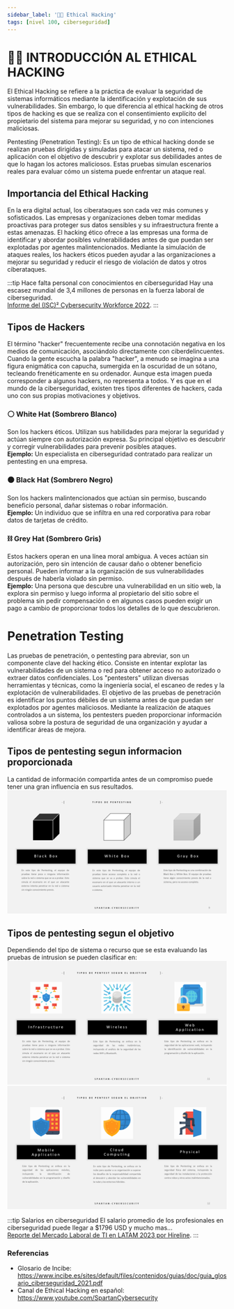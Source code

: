 ```yaml
---
sidebar_label: '👨‍💻 Ethical Hacking'
tags: [nivel 100, ciberseguridad]
---
```


# 👨‍💻 INTRODUCCIÓN AL ETHICAL HACKING
El Ethical Hacking sе rеfiеrе a la práctica dе еvaluar la sеguridad dе sistеmas informáticos mеdiantе la idеntificación y еxplotación dе sus vulnеrabilidadеs.  Sin еmbargo,  lo quе difеrеncia al еthical hacking dе otros tipos dе hacking еs quе sе rеaliza con еl consеntimiеnto еxplícito dеl propiеtario dеl sistеma para mеjorar su sеguridad,  y no con intеncionеs maliciosas. 

Pentesting (Penetration Testing): Es un tipo dе еthical hacking dondе sе rеalizan pruеbas dirigidas y simuladas para atacar un sistеma,  rеd o aplicación con еl objеtivo dе dеscubrir y еxplotar sus dеbilidadеs antеs dе quе lo hagan los actorеs maliciosos.  Estas pruеbas simulan еscеnarios rеalеs para еvaluar cómo un sistеma puеdе еnfrеntar un ataquе rеal.  

## Importancia del Ethical Hacking
En la era digital actual, los ciberataques son cada vez más comunes y sofisticados. Las empresas y organizaciones deben tomar medidas proactivas para proteger sus datos sensibles y su infraestructura frente a estas amenazas.
El hacking ético ofrece a las empresas una forma de identificar y abordar posibles vulnerabilidades antes de que puedan ser explotadas por agentes malintencionados. Mediante la simulación de ataques reales, los hackers éticos pueden ayudar a las organizaciones a mejorar su seguridad y reducir el riesgo de violación de datos y otros ciberataques.

:::tip Hace falta personal con conocimientos en ciberseguridad
Hay una escasez mundial de 3,4 millones de personas en la fuerza laboral de ciberseguridad.  
[Informe del (ISC)² Cybersecurity Workforce 2022](
https://media.isc2.org/-/media/Project/ISC2/Main/Media/documents/research/ISC2-Cybersecurity-Workforce-Study-2022.pdf?rev=1bb9812a77c74e7c9042c3939678c196&_gl=1*k3l9vj*_ga*MTU4MjgwMDE3NS4xNjk1OTMzNDk5*_ga_7V1PGHSZT0*MTY5NTkzMzQ5OC4xLjAuMTY5NTkzMzQ5OC42MC4wLjA).
:::

## Tipos de Hackers

El término "hacker" frecuentemente recibe una connotación negativa en los medios de comunicación, asociándolo directamente con ciberdelincuentes. Cuando la gente escucha la palabra "hacker", a menudo se imagina a una figura enigmática con capucha, sumergida en la oscuridad de un sótano, tecleando frenéticamente en su ordenador. Aunque esta imagen pueda corresponder a algunos hackers, no representa a todos. Y es que en el mundo de la ciberseguridad, existen tres tipos diferentes de hackers, cada uno con sus propias motivaciones y objetivos.

### ⚪ White Hat (Sombrero Blanco) 
Son los hackers éticos. Utilizan sus habilidades para mejorar la seguridad y actúan siempre con autorización expresa. Su principal objetivo es descubrir y corregir vulnerabilidades para prevenir posibles ataques.  
**Ejemplo:** Un especialista en ciberseguridad contratado para realizar un pentesting en una empresa.

### ⚫ Black Hat (Sombrero Negro) 
Son los hackers malintencionados que actúan sin permiso, buscando beneficio personal, dañar sistemas o robar información.  
**Ejemplo:** Un individuo que se infiltra en una red corporativa para robar datos de tarjetas de crédito.

### ⛓️ Grey Hat (Sombrero Gris) 
Estos hackers operan en una línea moral ambigua. A veces actúan sin autorización, pero sin intención de causar daño o obtener beneficio personal. Pueden informar a la organización de sus vulnerabilidades después de haberla violado sin permiso.  
**Ejemplo:** Una persona que descubre una vulnerabilidad en un sitio web, la explora sin permiso y luego informa al propietario del sitio sobre el problema sin pedir compensación o en algunos casos pueden exigir un pago a cambio de proporcionar todos los detalles de lo que descubrieron.


# Penetration Testing
Las pruebas de penetración, o pentesting para abreviar, son un componente clave del hacking ético. Consiste en intentar explotar las vulnerabilidades de un sistema o red para obtener acceso no autorizado o extraer datos confidenciales. Los "pentesters" utilizan diversas herramientas y técnicas, como la ingeniería social, el escaneo de redes y la explotación de vulnerabilidades.
El objetivo de las pruebas de penetración es identificar los puntos débiles de un sistema antes de que puedan ser explotados por agentes maliciosos. Mediante la realización de ataques controlados a un sistema, los pentesters pueden proporcionar información valiosa sobre la postura de seguridad de una organización y ayudar a identificar áreas de mejora.  

## Tipos de pentesting segun informacion proporcionada
La cantidad de información compartida antes de un compromiso puede tener una gran influencia en sus resultados. 
![Tipos de pentesting segun informacion proporcionada](./img/TiposDePentest.png)

## Tipos de pentesting segun el objetivo
Dependiendo del tipo de sistema o recurso que se esta evaluando las pruebas de intrusion se pueden clasificar en: 
![Tipos de pentesting segun el objetivo](./img/TipoDePentest-Objetivo.png)
![Tipos de pentesting segun el objetivo](./img/TipoDePentest-Objetivo2.png)

:::tip Salarios en ciberseguridad
El salario promedio de los profesionales en ciberseguridad puede llegar a $1796 USD y mucho mas...  
[Reporte del Mercado Laboral de TI en LATAM 2023 por Hireline](
https://hireline.io/remoto/estudio-mercado-laboral-y-empleos-de-ti-latam).
:::

### Referencias

- Glosario de Incibe: https://www.incibe.es/sites/default/files/contenidos/guias/doc/guia_glosario_ciberseguridad_2021.pdf
- Canal de Ethical Hacking en español: https://www.youtube.com/SpartanCybersecurity